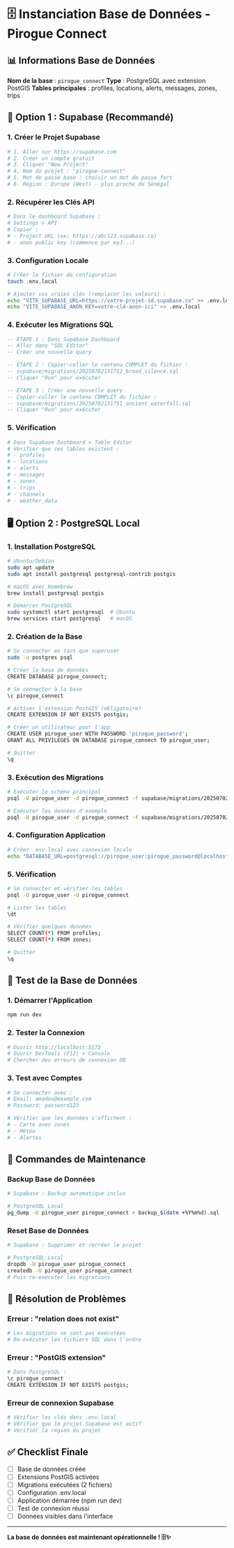 # 🗄️ Instanciation Base de Données - Pirogue Connect

## 📊 Informations Base de Données

**Nom de la base** : `pirogue_connect`
**Type** : PostgreSQL avec extension PostGIS
**Tables principales** : profiles, locations, alerts, messages, zones, trips

## 🚀 Option 1 : Supabase (Recommandé)

### 1. Créer le Projet Supabase
```bash
# 1. Aller sur https://supabase.com
# 2. Créer un compte gratuit
# 3. Cliquer "New Project"
# 4. Nom du projet : "pirogue-connect"
# 5. Mot de passe base : choisir un mot de passe fort
# 6. Région : Europe (West) - plus proche du Sénégal
```

### 2. Récupérer les Clés API
```bash
# Dans le dashboard Supabase :
# Settings > API
# Copier :
# - Project URL (ex: https://abc123.supabase.co)
# - anon public key (commence par eyJ...)
```

### 3. Configuration Locale
```bash
# Créer le fichier de configuration
touch .env.local

# Ajouter vos vraies clés (remplacer les valeurs) :
echo "VITE_SUPABASE_URL=https://votre-projet-id.supabase.co" >> .env.local
echo "VITE_SUPABASE_ANON_KEY=votre-clé-anon-ici" >> .env.local
```

### 4. Exécuter les Migrations SQL
```sql
-- ÉTAPE 1 : Dans Supabase Dashboard
-- Aller dans "SQL Editor"
-- Créer une nouvelle query

-- ÉTAPE 2 : Copier-coller le contenu COMPLET du fichier :
-- supabase/migrations/20250702131712_broad_silence.sql
-- Cliquer "Run" pour exécuter

-- ÉTAPE 3 : Créer une nouvelle query
-- Copier-coller le contenu COMPLET du fichier :
-- supabase/migrations/20250702131751_ancient_waterfall.sql
-- Cliquer "Run" pour exécuter
```

### 5. Vérification
```bash
# Dans Supabase Dashboard > Table Editor
# Vérifier que ces tables existent :
# - profiles
# - locations  
# - alerts
# - messages
# - zones
# - trips
# - channels
# - weather_data
```

## 🖥️ Option 2 : PostgreSQL Local

### 1. Installation PostgreSQL
```bash
# Ubuntu/Debian
sudo apt update
sudo apt install postgresql postgresql-contrib postgis

# macOS avec Homebrew
brew install postgresql postgis

# Démarrer PostgreSQL
sudo systemctl start postgresql  # Ubuntu
brew services start postgresql   # macOS
```

### 2. Création de la Base
```bash
# Se connecter en tant que superuser
sudo -u postgres psql

# Créer la base de données
CREATE DATABASE pirogue_connect;

# Se connecter à la base
\c pirogue_connect

# Activer l'extension PostGIS (obligatoire)
CREATE EXTENSION IF NOT EXISTS postgis;

# Créer un utilisateur pour l'app
CREATE USER pirogue_user WITH PASSWORD 'pirogue_password';
GRANT ALL PRIVILEGES ON DATABASE pirogue_connect TO pirogue_user;

# Quitter
\q
```

### 3. Exécution des Migrations
```bash
# Exécuter le schéma principal
psql -U pirogue_user -d pirogue_connect -f supabase/migrations/20250702131712_broad_silence.sql

# Exécuter les données d'exemple
psql -U pirogue_user -d pirogue_connect -f supabase/migrations/20250702131751_ancient_waterfall.sql
```

### 4. Configuration Application
```bash
# Créer .env.local avec connexion locale
echo "DATABASE_URL=postgresql://pirogue_user:pirogue_password@localhost:5432/pirogue_connect" >> .env.local
```

### 5. Vérification
```bash
# Se connecter et vérifier les tables
psql -U pirogue_user -d pirogue_connect

# Lister les tables
\dt

# Vérifier quelques données
SELECT COUNT(*) FROM profiles;
SELECT COUNT(*) FROM zones;

# Quitter
\q
```

## 🧪 Test de la Base de Données

### 1. Démarrer l'Application
```bash
npm run dev
```

### 2. Tester la Connexion
```bash
# Ouvrir http://localhost:5173
# Ouvrir DevTools (F12) > Console
# Chercher des erreurs de connexion DB
```

### 3. Test avec Comptes
```bash
# Se connecter avec :
# Email: amadou@example.com
# Password: password123

# Vérifier que les données s'affichent :
# - Carte avec zones
# - Météo
# - Alertes
```

## 🔧 Commandes de Maintenance

### Backup Base de Données
```bash
# Supabase : Backup automatique inclus

# PostgreSQL Local
pg_dump -U pirogue_user pirogue_connect > backup_$(date +%Y%m%d).sql
```

### Reset Base de Données
```bash
# Supabase : Supprimer et recréer le projet

# PostgreSQL Local
dropdb -U pirogue_user pirogue_connect
createdb -U pirogue_user pirogue_connect
# Puis re-exécuter les migrations
```

## 🚨 Résolution de Problèmes

### Erreur : "relation does not exist"
```bash
# Les migrations ne sont pas exécutées
# Re-exécuter les fichiers SQL dans l'ordre
```

### Erreur : "PostGIS extension"
```bash
# Dans PostgreSQL :
\c pirogue_connect
CREATE EXTENSION IF NOT EXISTS postgis;
```

### Erreur de connexion Supabase
```bash
# Vérifier les clés dans .env.local
# Vérifier que le projet Supabase est actif
# Vérifier la région du projet
```

## ✅ Checklist Finale

- [ ] Base de données créée
- [ ] Extensions PostGIS activées  
- [ ] Migrations exécutées (2 fichiers)
- [ ] Configuration .env.local
- [ ] Application démarrée (npm run dev)
- [ ] Test de connexion réussi
- [ ] Données visibles dans l'interface

---

**La base de données est maintenant opérationnelle ! 🗄️✨**